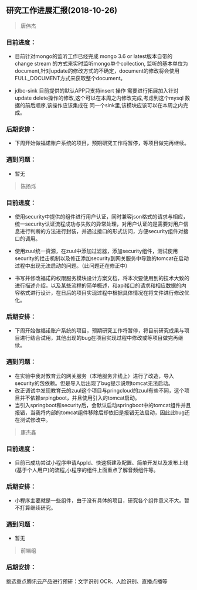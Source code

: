 ## 研究工作进展汇报(2018-10-26)

> 唐伟杰

### 目前进度：
- 目前针对mongo的监听工作已经完成 mongo 3.6 or latest版本自带的 change stream 的方式来实时监听mongo单个collection, 监听的基本单位为document,针对update的修改方式的不确定，document的修改将会使用FULL_DOCUMENT方式来获取整个document。

- jdbc-sink 目前提供的默认APP只支持insert 操作 需要进行拓展加入针对update delete操作的修改,这个可以在本周之内修改完成,考虑到这个mysql 数据的前后顺序,该操作应该集成在 同一个sink里,该模块应该可以在本周之内完成。

### 后期安排：
- 下周开始做福诺账户系统的项目，预期研究工作将暂停，等项目做完再继续。

### 遇到问题：
- 暂无




> 陈扬烁

### 目前进度：
- 使用security中提供的组件进行用户认证，同时兼容json格式的请求与相应，统一security认证流程成功与失败的异常处理，对用户认证的是需要对用户信息进行判断的方法进行封装，并通过接口的形式访问，方便security组件对接口的调用。

- 使用zuul统一资源，在zuul中添加过滤器，添加security组件，测试使用security的拦击机制以及修正添加security到网关服务中导致的tomcat在启动过程中出现无法启动的问题。（此问题还在修正中）

- 书写并修改福诺的权限服务模块设计方案文档，将本次要使用到的技术大致的进行描述介绍，以及某些流程的简单概述，和api接口的请求和相应数据的内容格式进行设计，在日后的项目实现过程中根据具体情况在将文件进行修改优化。
### 后期安排：
- 下周开始做福诺账户系统的项目，预期研究工作将暂停，将目前研究成果与项目进行结合试用，其他出现的bug在项目实现过程中修改或等项目做完再继续。

### 遇到问题：
- 在实验中我对教育云的网关服务（本地服务非线上）进行了改造，导入security的包依赖。但是导入后出现了bug提示说明tomcat无法启动。
- 改正调试中发现教育云的zuul这个项目与pringcloud的zuul有些不同，这个项目并不依赖srpingboot，并且使用引入的tomcat启动。
- 当引入springboot和security后，会默认启动springboot中的tomcat组件并且报错，当我将内部的tomcat组件移除后却依旧是报错无法启动，因此此bug还在测试修改中。


> 康杰鑫

### 目前进度：
- 目前已成功尝试小程序申请AppId、快速搭建及配置、简单开发以及发布上线(基于个人用户)的流程,小程序的组件上面重点了解音频组件等。

### 后期安排：
- 小程序主要就是一些组件，由于没有具体的项目，研究各个组件意义不大。暂不打算继续研究。

### 遇到问题：
- 暂无



> 前端组

### 后期安排：
挑选重点腾讯云产品进行预研：文字识别 OCR、人脸识别、直播点播等
